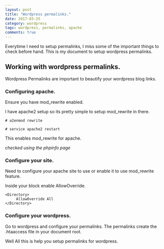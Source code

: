 ```yaml
---
layout: post
title: "Wordpress permalinks."
date: 2017-03-25
category: wordpress
tags: wordpress, permalinks, apache
comments: true
---
```


Everytime I need to setup permalinks, I miss some of the important things to check before hand. This is my document to setup wordpress permalinks.

## Working with wordpress permalinks.
Wordpress Permalinks are important to beautify your wordpress blog links.

### Configuring apache.
Ensure you have mod_rewrite enabled.

I have apache2 setup so its pretty simple to setup mod_rewrite in there.

```# a2enmod rewrite```

```# service apache2 restart```

This enables mod_rewrite for apache.

<em>checked using the phpinfo page</em>

### Configure your site.
Need to configure your apache site to use or enable it to use mod_rewrite feature.

Inside your <Directory></Directory> block enable AllowOverride.

    <Directory>
         AllowOverride All
    </Directory>

### Configure your wordpress.
Go to wordpress and configure your permalinks. The permalinks create the .htaaccess file in your document root.



Well All this is help you setup permalinks for wordpress.
